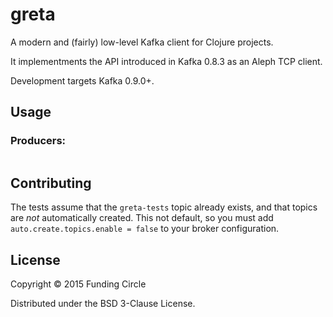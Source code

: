 # greta

A modern and (fairly) low-level Kafka client for Clojure projects.

It implementments the API introduced in Kafka 0.8.3 as an Aleph TCP client.

Development targets Kafka 0.9.0+.


## Usage

### Producers:

````clojure

````

## Contributing

The tests assume that the `greta-tests` topic already exists, and that
topics are _not_ automatically created. This not default, so you must
add `auto.create.topics.enable = false` to your broker configuration.




## License

Copyright © 2015 Funding Circle

Distributed under the BSD 3-Clause License.
